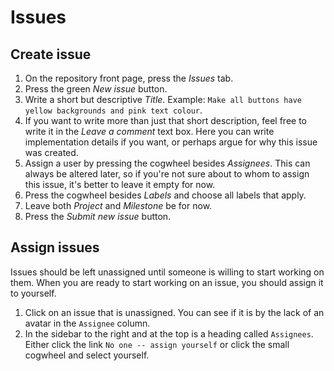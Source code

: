 # Issues

## Create issue
1. On the repository front page, press the *Issues* tab.
1. Press the green *New issue* button.
1. Write a short but descriptive *Title*. Example: `Make all buttons have yellow backgrounds and pink text colour`.
1. If you want to write more than just that short description, feel free to write it in the *Leave a comment* text box. Here you can write implementation details if you want, or perhaps argue for why this issue was created.
1. Assign a user by pressing the cogwheel besides *Assignees*. This can always be altered later, so if you're not sure about to whom to assign this issue, it's better to leave it empty for now.
1. Press the cogwheel besides *Labels* and choose all labels that apply.
1. Leave both *Project* and *Milestone* be for now.
1. Press the *Submit new issue* button.

## Assign issues
Issues should be left unassigned until someone is willing to start working on them. When you are ready to start working on an issue, you should assign it to yourself.

1. Click on an issue that is unassigned. You can see if it is by the lack of an avatar in the `Assignee` column.
1. In the sidebar to the right and at the top is a heading called `Assignees`. Either click the link `No one -- assign yourself` or click the small cogwheel 
and select yourself.
